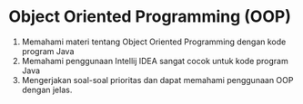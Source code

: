 # Object Oriented Programming (OOP)

1. Memahami materi tentang Object Oriented Programming dengan kode program Java
2. Memahami penggunaan Intellij IDEA sangat cocok untuk kode program Java
3. Mengerjakan soal-soal prioritas dan dapat memahami penggunaan OOP dengan jelas.

